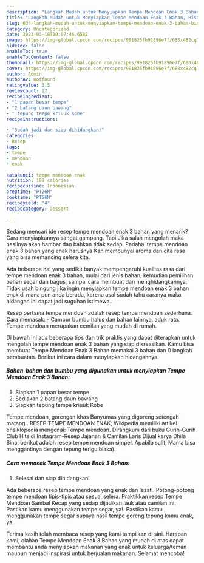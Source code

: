 ```yaml
---
description: "Langkah Mudah untuk Menyiapkan Tempe Mendoan Enak 3 Bahan, Bisa Manjain Lidah"
title: "Langkah Mudah untuk Menyiapkan Tempe Mendoan Enak 3 Bahan, Bisa Manjain Lidah"
slug: 634-langkah-mudah-untuk-menyiapkan-tempe-mendoan-enak-3-bahan-bisa-manjain-lidah
category: Uncategorized
date: 2023-03-18T10:07:46.658Z
image: https://img-global.cpcdn.com/recipes/991825fb91896e7f/680x482cq70/tempe-mendoan-enak-3-bahan-foto-resep-utama.jpg
hideToc: false
enableToc: true
enableTocContent: false
thumbnail: https://img-global.cpcdn.com/recipes/991825fb91896e7f/680x482cq70/tempe-mendoan-enak-3-bahan-foto-resep-utama.jpg
cover: https://img-global.cpcdn.com/recipes/991825fb91896e7f/680x482cq70/tempe-mendoan-enak-3-bahan-foto-resep-utama.jpg
author: Admin
authorAv: notfound
ratingvalue: 3.5
reviewcount: 17
recipeingredient:
- "1 papan besar tempe"
- "2 batang daun bawang"
- " tepung tempe kriuuk Kobe"
recipeinstructions:

- "Sudah jadi dan siap dihidangkan!"
categories:
- Resep
tags:
- tempe
- mendoan
- enak

katakunci: tempe mendoan enak 
nutrition: 109 calories
recipecuisine: Indonesian
preptime: "PT26M"
cooktime: "PT56M"
recipeyield: "4"
recipecategory: Dessert

---
```



Sedang mencari ide resep tempe mendoan enak 3 bahan yang menarik? Cara menyiapkannya sangat gampang. Tapi Jika salah mengolah maka hasilnya akan hambar dan bahkan tidak sedap. Padahal tempe mendoan enak 3 bahan yang enak harusnya Kan mempunyai aroma dan cita rasa yang bisa memancing selera kita.


Ada beberapa hal yang sedikit banyak mempengaruhi kualitas rasa dari tempe mendoan enak 3 bahan, mulai dari jenis bahan, kemudian pemilihan bahan segar dan bagus, sampai cara membuat dan menghidangkannya. Tidak usah bingung jika ingin menyiapkan tempe mendoan enak 3 bahan enak di mana pun anda berada, karena asal sudah tahu caranya maka hidangan ini dapat jadi suguhan istimewa.

Resep pertama tempe mendoan adalah resep tempe mendoan sederhana. Cara memasak: - Campur bumbu halus dan bahan lainnya, aduk rata. Tempe mendoan merupakan cemilan yang mudah di rumah.


Di bawah ini ada beberapa tips dan trik praktis yang dapat diterapkan untuk mengolah tempe mendoan enak 3 bahan yang siap dikreasikan. Kamu bisa membuat Tempe Mendoan Enak 3 Bahan memakai 3 bahan dan 0 langkah pembuatan. Berikut ini cara dalam menyiapkan hidangannya.

<!--inarticleads1-->

##### Bahan-bahan dan bumbu yang digunakan untuk menyiapkan Tempe Mendoan Enak 3 Bahan:

1. Siapkan 1 papan besar tempe
1. Sediakan 2 batang daun bawang
1. Siapkan  tepung tempe kriuuk Kobe


Tempe mendoan, gorengan khas Banyumas yang digoreng setengah matang.. RESEP TEMPE MENDOAN ENAK; Wikipedia memiliki artikel ensiklopedia mengenai: Tempe mendoan. Dirangkum dari buku Gurih-Gurih Club Hits di Instagram-Resep Jajanan &amp; Camilan Laris Dijual karya Dhila Sina, berikut adalah resep tempe mendoan simpel. Apabila sulit, Mama bisa menggantinya dengan tepung terigu biasa). 

<!--inarticleads2-->

##### Cara memasak Tempe Mendoan Enak 3 Bahan:


1. Selesai dan siap dihidangkan!

Ada beberapa resep tempe mendoan yang enak dan lezat.. Potong-potong tempe mendoan tipis-tipis atau sesuai selera. Praktikkan resep Tempe Mendoan Sambal Kecap yang sedap dijadikan lauk atau camilan ini. Pastikan kamu menggunakan tempe segar, ya!. Pastikan kamu menggunakan tempe segar supaya hasil tempe goreng tepung kamu enak, ya. 

Terima kasih telah membaca resep yang kami tampilkan di sini. Harapan kami, olahan Tempe Mendoan Enak 3 Bahan yang mudah di atas dapat membantu anda menyiapkan makanan yang enak untuk keluarga/teman maupun menjadi inspirasi untuk berjualan makanan. Selamat mencoba!
